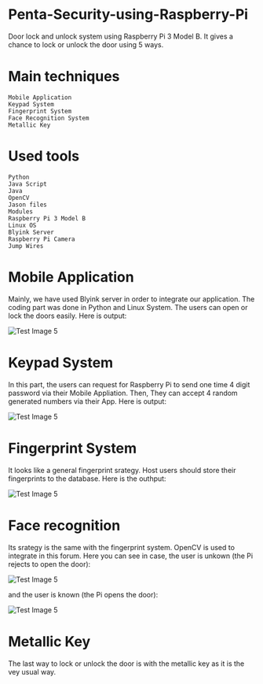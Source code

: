 # Penta-Security-using-Raspberry-Pi
Door lock and unlock system using Raspberry Pi 3 Model B. It gives a chance to lock or unlock the door using 5 ways.

# Main techniques
    Mobile Application
    Keypad System
    Fingerprint System
    Face Recognition System
    Metallic Key
    
# Used tools
    Python
    Java Script
    Java
    OpenCV
    Jason files
    Modules
    Raspberry Pi 3 Model B
    Linux OS
    Blyink Server
    Raspberry Pi Camera
    Jump Wires
    
# Mobile Application
Mainly, we have used Blyink server in order to integrate our application. The coding part was done in Python and Linux System. The users can open or lock the doors easily. Here is output:

![Test Image 5](https://user-images.githubusercontent.com/52565814/60770703-06b09180-a119-11e9-83b4-9d42a91044d9.png)

# Keypad System
In this part, the users can request for Raspberry Pi to send one time 4 digit password via their Mobile Appliation. Then, They can accept 4 random generated numbers via their App. Here is output:

![Test Image 5](https://user-images.githubusercontent.com/52565814/60771353-cf92ae00-a121-11e9-931f-f848048faf2c.png)

# Fingerprint System
It looks like a general fingerprint srategy. Host users should store their fingerprints to the database. Here is the outhput:

![Test Image 5](https://user-images.githubusercontent.com/52565814/60771379-4f207d00-a122-11e9-84fc-cc1208b24d14.png)

# Face recognition
Its srategy is the same with the fingerprint system. OpenCV is used to integrate in this forum. Here you can see in case, the user is unkown (the Pi rejects to open the door):

![Test Image 5](https://user-images.githubusercontent.com/52565814/60771406-c2c28a00-a122-11e9-8e0a-316e0c3fd11b.png)

and the user is known (the Pi opens the door):

![Test Image 5](https://user-images.githubusercontent.com/52565814/60771409-cb1ac500-a122-11e9-87cb-965bdb2da14b.png)

# Metallic Key
The last way to lock or unlock the door is with the metallic key as it is the vey usual way.

